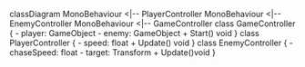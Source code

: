   classDiagram
    MonoBehaviour <|-- PlayerController
    MonoBehaviour <|-- EnemyController
    MonoBehaviour <|-- GameController
    class GameController {
        - player: GameObject
        - enemy: GameObject
        + Start() void
    }
    class PlayerController {
        - speed: float
        + Update() void
    }
    class EnemyController {
        - chaseSpeed: float
        - target: Transform 
        + Update()void
    }
